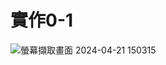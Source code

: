 # 實作0-1
![螢幕擷取畫面 2024-04-21 150315](https://github.com/qpojpog/Micro-Controller_2024.md/assets/166276698/c74eddb0-f30a-4f5e-b872-f88fea1e3b53)






